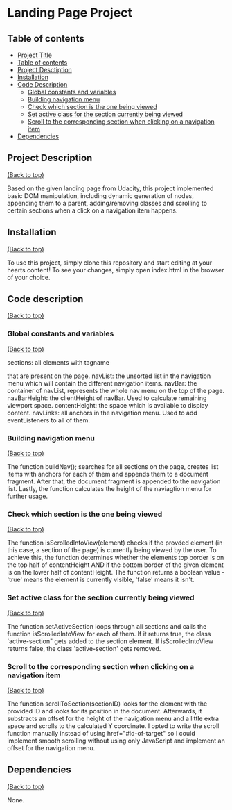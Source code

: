 # Landing Page Project

## Table of contents

* [Project Title](#project-title)
* [Table of contents](#table-of-contents)
* [Project Desctiption](#project-description)
* [Installation](#installation)
* [Code Description](#code-description)
   * [Global constants and variables](#constants-variables)
   * [Building navigation menu](#building-navigation-menu)
   * [Check which section is the one being viewed](#check-viewed-section)
   * [Set active class for the section currently being viewed](#set-active-section)
   * [Scroll to the corresponding section when clicking on a navigation item](#scroll-to-active-section)
* [Dependencies](#dependencies)

## Project Description
[(Back to top)](#table-of-contents)

Based on the given landing page from Udacity, this project implemented basic DOM manipulation, including dynamic generation of nodes, appending them to a parent, adding/removing classes and scrolling to certain sections when a click on a navigation item happens.

## Installation
[(Back to top)](#table-of-contents)

To use this project, simply clone this repository and start editing at your hearts content!
To see your changes, simply open index.html in the browser of your choice.

## Code description
[(Back to top)](#table-of-contents)

### Global constants and variables
[(Back to top)](#table-of-contents)

sections: all elements with tagname <section> that are present on the page.
navList: the unsorted list in the navigation menu which will contain the different navigation items.
navBar: the container of navList, represents the whole nav menu on the top of the page.
navBarHeight: the clientHeight of navBar. Used to calculate remaining viewport space.
contentHeight: the space which is available to display content.
navLinks: all anchors in the navigation menu. Used to add eventListeners to all of them.

### Building navigation menu
[(Back to top)](#table-of-contents)

The function buildNav(); searches for all sections on the page, creates list items with anchors for each of them and appends them to a document fragment. After that, the document fragment is appended to the navigation list.
Lastly, the function calculates the height of the naviagtion menu for further usage.

### Check which section is the one being viewed
[(Back to top)](#table-of-contents)

The function isScrolledIntoView(element) checks if the provded element (in this case, a section of the page) is currently being viewed by the user.
To achieve this, the function determines whether the elements top border is on the top half of contentHeight AND if the bottom border of the given element is on the lower half of contentHeight. The function returns a boolean value - 'true' means the element is currently visible, 'false' means it isn't.

### Set active class for the section currently being viewed
[(Back to top)](#table-of-contents)

The function setActiveSection loops through all sections and calls the function isScrolledIntoView for each of them. If it returns true, the class 'active-section" gets added to the section element. If isScrolledIntoView returns false, the class 'active-section' gets removed.

### Scroll to the corresponding section when clicking on a navigation item
[(Back to top)](#table-of-contents)

The function scrollToSection(sectionID) looks for the element with the provided ID and looks for its position in the document. Afterwards, it substracts an offset for the height of the navigation menu and a little extra space and scrolls to the calculated Y coordinate.
I opted to write the scroll function manually instead of using href="#id-of-target" so I could implement smooth scrolling without using only JavaScript and implement an offset for the navigation menu.

## Dependencies
[(Back to top)](#table-of-contents)

None.


